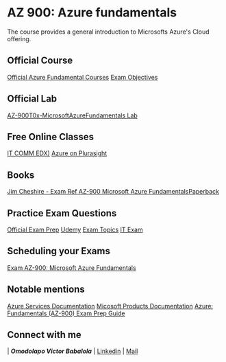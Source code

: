 # AZ 900: Azure fundamentals
The course provides a general introduction to Microsofts Azure's Cloud offering.

## Official Course
[Official Azure Fundamental Courses](https://docs.microsoft.com/en-us/learn/paths/azure-fundamentals/)
[Exam Objectives](https://query.prod.cms.rt.microsoft.com/cms/api/am/binary/RE3VwUY)

## Official Lab
[AZ-900T0x-MicrosoftAzureFundamentals Lab](https://github.com/MicrosoftLearning/AZ-900T0x-MicrosoftAzureFundamentals)

## Free Online Classes
[IT COMM EDX)]([https://it-comm-edx.online/courses/course-v1:Microsoft+AZ-900+2019_T1/about](https://it-comm-edx.online/courses/course-v1:Microsoft+AZ-900+2019_T1/about))
[Azure on Plurasight](https://www.pluralsight.com/partners/microsoft/azure)

## Books
[Jim Cheshire - Exam Ref AZ-900 Microsoft Azure FundamentalsPaperback](https://www.amazon.co.uk/Exam-AZ-900-Microsoft-Azure-Fundamentals/dp/0135732182)

## Practice Exam Questions
[Official Exam Prep](https://www.mindhub.com/az-900-microsoft-azure-fundamentals-microsoft-official-practice-test/p/MU-AZ-900?utm_source=microsoft&utm_medium=certpage&utm_campaign=msofficialpractice)
[Udemy](https://www.udemy.com/course/microsoft-azure-fundamentals-az-900-practice-exams/?couponCode=FREEAZ900)
[Exam Topics](https://www.examtopics.com/exams/microsoft/az-900/?fbclid=IwAR2Q1keHKwtA2RzbR28SX2-qSecdVw2qYQ46tMBOR9BrqYU0ITfxZFiSaUw)
[IT Exam](https://www.itexams.com/exam/AZ-900)

## Scheduling your Exams
[ Exam AZ-900: Microsoft Azure Fundamentals](https://docs.microsoft.com/en-us/learn/certifications/exams/az-900)

## Notable mentions
[Azure Services Documentation](https://docs.microsoft.com/en-us/azure/?WT.mc_id=ITOpsTalk-blog-socuff&product=featured)
[Micosoft Products Documentation](https://docs.microsoft.com/en-us/learn/browse/)
[ Azure: Fundamentals (AZ-900) Exam Prep Guide](https://microsoft365pro.co.uk/2019/03/11/azure-fundamentals-az-900-exam-prep-guide/)

## Connect with me
| _**Omodolapo Victor Babalola**_
| [Linkedin](https://www.linkedin.com/in/omodolapovictorb)
| [Mail](mailto:victor@xDatalytics.com)
